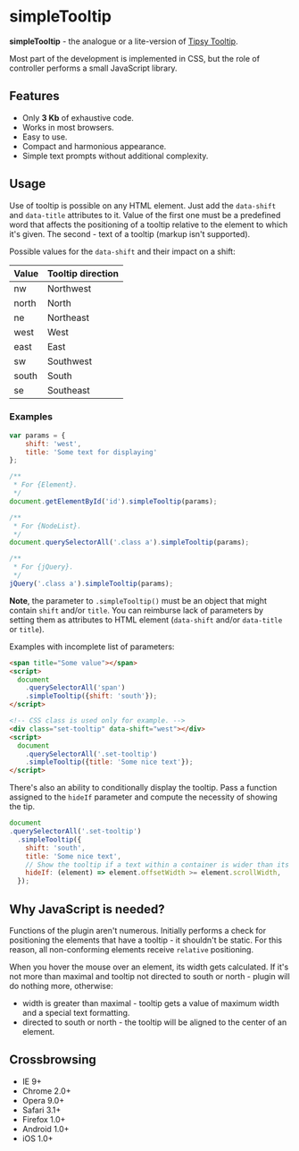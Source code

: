 # simpleTooltip

**simpleTooltip** - the analogue or a lite-version of [Tipsy Tooltip](https://github.com/jaz303/tipsy).

Most part of the development is implemented in CSS, but the role of controller performs a small JavaScript library.

## Features

- Only **3 Kb** of exhaustive code.
- Works in most browsers.
- Easy to use.
- Compact and harmonious appearance.
- Simple text prompts without additional complexity.

## Usage

Use of tooltip is possible on any HTML element. Just add the `data-shift` and `data-title` attributes to it. Value of the first one must be a predefined word that affects the positioning of a tooltip relative to the element to which it's given. The second - text of a tooltip (markup isn't supported).

Possible values for the `data-shift` and their impact on a shift:

| Value | Tooltip direction |
| ----- | ----------------- |
| nw    | Northwest         |
| north | North             |
| ne    | Northeast         |
| west  | West              |
| east  | East              |
| sw    | Southwest         |
| south | South             |
| se    | Southeast         |

### Examples

```javascript
var params = {
    shift: 'west',
    title: 'Some text for displaying'
};

/**
 * For {Element}.
 */
document.getElementById('id').simpleTooltip(params);

/**
 * For {NodeList}.
 */
document.querySelectorAll('.class a').simpleTooltip(params);

/**
 * For {jQuery}.
 */
jQuery('.class a').simpleTooltip(params);
```

**Note**, the parameter to `.simpleTooltip()` must be an object that might contain `shift` and/or `title`. You can reimburse lack of parameters by setting them as attributes to HTML element (`data-shift` and/or `data-title` or `title`).

Examples with incomplete list of parameters:

```html
<span title="Some value"></span>
<script>
  document
    .querySelectorAll('span')
    .simpleTooltip({shift: 'south'});
</script>

<!-- CSS class is used only for example. -->
<div class="set-tooltip" data-shift="west"></div>
<script>
  document
    .querySelectorAll('.set-tooltip')
    .simpleTooltip({title: 'Some nice text'});
</script>
```

There's also an ability to conditionally display the tooltip. Pass a function assigned to the `hideIf` parameter and compute the necessity of showing the tip.

```javascript
document
.querySelectorAll('.set-tooltip')
  .simpleTooltip({
    shift: 'south',
    title: 'Some nice text',
    // Show the tooltip if a text within a container is wider than its width.
    hideIf: (element) => element.offsetWidth >= element.scrollWidth,
  });
```

## Why JavaScript is needed?

Functions of the plugin aren't numerous. Initially performs a check for positioning the elements that have a tooltip - it shouldn't be static. For this reason, all non-conforming elements receive `relative` positioning.

When you hover the mouse over an element, its width gets calculated. If it's not more than maximal and tooltip not directed to south or north - plugin will do nothing more, otherwise:
- width is greater than maximal - tooltip gets a value of maximum width and a special text formatting.
- directed to south or north - the tooltip will be aligned to the center of an element.

## Crossbrowsing

- IE 9+
- Chrome 2.0+
- Opera 9.0+
- Safari 3.1+
- Firefox 1.0+
- Android 1.0+
- iOS 1.0+
